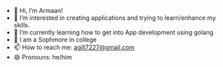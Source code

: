 - 👋 Hi, I’m Armaan!
- 👀 I’m interested in creating applications and trying to learn/enhance my skills.
- 🌱 I’m currently learning how to get into App development using golang
- 💞️ I am a Sophmore in college
- 📫 How to reach me: agill7227@gmail.com
- 😄 Pronouns: he/him

<!---
agill7227/agill7227 is a ✨ special ✨ repository because its `README.md` (this file) appears on your GitHub profile.
You can click the Preview link to take a look at your changes.
--->
